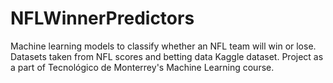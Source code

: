 # NFLWinnerPredictors
Machine learning models to classify whether an NFL team will win or lose. Datasets taken from NFL scores and betting data Kaggle dataset. Project as a part of Tecnológico de Monterrey's Machine Learning course.
